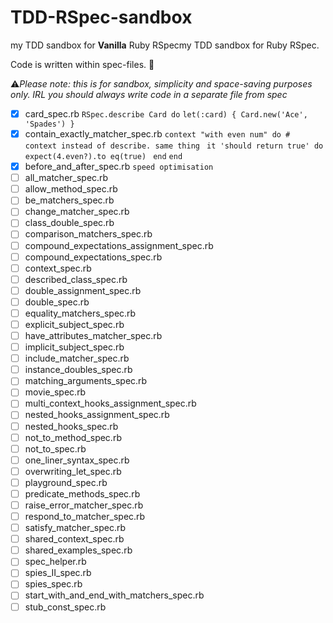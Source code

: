# TDD-RSpec-sandbox

my TDD sandbox for **Vanilla** Ruby RSpecmy TDD sandbox for Ruby RSpec.

Code is written within spec-files. 🤡

⚠*Please note: this is for sandbox, simplicity and space-saving purposes only. IRL you should always write code in a separate file from spec*

- [x] card_spec.rb
`RSpec.describe Card do`
`let(:card) { Card.new('Ace', 'Spades') }`
- [x] contain_exactly_matcher_spec.rb
`context "with even num" do # context instead of describe. same thing `
`it 'should return true' do`
`expect(4.even?).to eq(true) `
`end`
`end`
- [x] before_and_after_spec.rb
`speed optimisation`
- [ ] all_matcher_spec.rb
- [ ] allow_method_spec.rb
- [ ] be_matchers_spec.rb
- [ ] change_matcher_spec.rb
- [ ] class_double_spec.rb
- [ ] comparison_matchers_spec.rb
- [ ] compound_expectations_assignment_spec.rb
- [ ] compound_expectations_spec.rb
- [ ] context_spec.rb
- [ ] described_class_spec.rb
- [ ] double_assignment_spec.rb
- [ ] double_spec.rb
- [ ] equality_matchers_spec.rb
- [ ] explicit_subject_spec.rb
- [ ] have_attributes_matcher_spec.rb
- [ ] implicit_subject_spec.rb
- [ ] include_matcher_spec.rb
- [ ] instance_doubles_spec.rb
- [ ] matching_arguments_spec.rb
- [ ] movie_spec.rb
- [ ] multi_context_hooks_assignment_spec.rb
- [ ] nested_hooks_assignment_spec.rb
- [ ] nested_hooks_spec.rb
- [ ] not_to_method_spec.rb
- [ ] not_to_spec.rb
- [ ] one_liner_syntax_spec.rb
- [ ] overwriting_let_spec.rb
- [ ] playground_spec.rb
- [ ] predicate_methods_spec.rb
- [ ] raise_error_matcher_spec.rb
- [ ] respond_to_matcher_spec.rb
- [ ] satisfy_matcher_spec.rb
- [ ] shared_context_spec.rb
- [ ] shared_examples_spec.rb
- [ ] spec_helper.rb
- [ ] spies_II_spec.rb
- [ ] spies_spec.rb
- [ ] start_with_and_end_with_matchers_spec.rb
- [ ] stub_const_spec.rb
